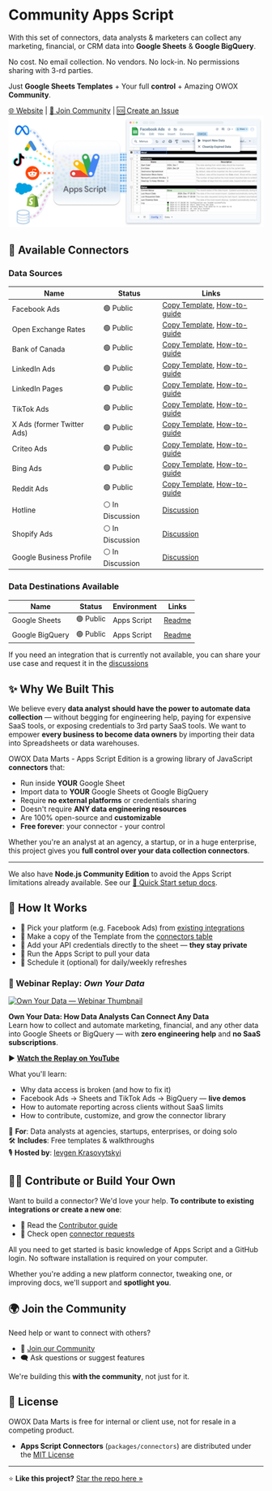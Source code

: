 # Community Apps Script

With this set of connectors, data analysts & marketers can collect any marketing, financial, or CRM data into **Google Sheets** & **Google BigQuery**.

No cost. No email collection. No vendors. No lock-in. No permissions sharing with 3-rd parties.

Just **Google Sheets Templates** + Your full **control** + Amazing OWOX **Community**.

[🌐 Website](https://www.owox.com?utm_source=github&utm_medium=referral&utm_campaign=readme) | [💬 Join Community](https://github.com/OWOX/owox-data-marts/discussions) | [🆘 Create an Issue](https://github.com/OWOX/owox-data-marts/issues)
![JavaScript Open-Source Connectors](../../packages/connectors/res/main-cover.png)

## 🔌 Available Connectors

### Data Sources

| Name                          | Status           | Links                                                                                                                                                                            |
| ----------------------------- | ---------------- | -------------------------------------------------------------------------------------------------------------------------------------------------------------------------------- |
| Facebook Ads                  | 🟢 Public        | [Copy Template](https://drive.google.com/drive/u/0/folders/1_x556pta5lKtKbTltIrPEDkNqAn78jM4), [How-to-guide](../../packages/connectors/src/Sources/FacebookMarketing/README.md) |
| Open Exchange Rates           | 🟢 Public        | [Copy Template](https://drive.google.com/drive/u/0/folders/1akutchS-Txr5PwToMzHrikTXd_GTs-84), [How-to-guide](../../packages/connectors/src/Sources/OpenExchangeRates/README.md) |
| Bank of Canada                | 🟢 Public        | [Copy Template](https://drive.google.com/drive/u/0/folders/18c9OHHmdZs-evtU1bWd6pIqdXjnANRmv), [How-to-guide](../../packages/connectors/src/Sources/BankOfCanada/README.md)      |
| LinkedIn Ads | 🟢 Public        | [Copy Template](https://drive.google.com/drive/folders/1anKRhqJpSWEoeDZvJtrNLgfsGfgSBtIm), [How-to-guide](../../packages/connectors/src/Sources/LinkedInAds/README.md)              |
| LinkedIn Pages | 🟢 Public        | [Copy Template](https://drive.google.com/drive/folders/1anKRhqJpSWEoeDZvJtrNLgfsGfgSBtIm), [How-to-guide](../../packages/connectors/src/Sources/LinkedInPages/README.md)              |
| TikTok Ads                    | 🟢 Public        | [Copy Template](https://drive.google.com/drive/folders/1zYBdx4Lm496mrCmwSNG3t82weWZRJb0o), [How-to-guide](../../packages/connectors/src/Sources/TikTokAds/README.md)             |
| X Ads (former Twitter Ads)    | 🟢 Public        | [Copy Template](https://drive.google.com/drive/folders/16PMllaU704wrjHH45MlOBjQWZdxNhxZN), [How-to-guide](../../packages/connectors/src/Sources/XAds/README.md)                  |
| Criteo Ads                    | 🟢 Public        | [Copy Template](https://drive.google.com/drive/folders/12C7MZDyUb5fnI9IIxD8o_qvLecOD7TyQ?usp=sharing), [How-to-guide](../../packages/connectors/src/Sources/CriteoAds/README.md) |
| Bing Ads                      | 🟢 Public        | [Copy Template](https://drive.google.com/drive/folders/1AmLYbXj72CpDeamfCecvIXJgvKwIpoOS?usp=sharing), [How-to-guide](../../packages/connectors/src/Sources/BingAds/README.md)   |
| Reddit Ads                    | 🟢 Public        | [Copy Template](https://drive.google.com/drive/folders/1Bnd-GN2u3BPzI1RqZpG03aeov9kcaXNx?usp=sharing), [How-to-guide](../../packages/connectors/src/Sources/RedditAds/README.md) |
| Hotline                       | ⚪️ In Discussion | [Discussion](https://github.com/OWOX/owox-data-marts/discussions/55)                                                                                                             |
| Shopify Ads                   | ⚪️ In Discussion | [Discussion](https://github.com/OWOX/owox-data-marts/discussions/63)                                                                                                             |
| Google Business Profile       | ⚪️ In Discussion | [Discussion](https://github.com/OWOX/owox-data-marts/discussions/61)                                                                                                             |

### Data Destinations Available

| Name            | Status    | Environment | Links                                                                     |
| --------------- | --------- | ----------- | ------------------------------------------------------------------------- |
| Google Sheets   | 🟢 Public | Apps Script | [Readme](../../packages/connectors/src/Storages/GoogleSheets/README.md)   |
| Google BigQuery | 🟢 Public | Apps Script | [Readme](../../packages/connectors/src/Storages/GoogleBigQuery/README.md) |

If you need an integration that is currently not available, you can share your use case and request it in the [discussions](https://github.com/OWOX/owox-data-marts/discussions)

## ✨ Why We Built This

We believe every **data analyst should have the power to automate data collection** — without begging for engineering help, paying for expensive SaaS tools, or exposing credentials to 3rd party SaaS tools.
We want to empower **every business to become data owners** by importing their data into Spreadsheets or data warehouses.

OWOX Data Marts - Apps Script Edition is a growing library of JavaScript **connectors** that:

- Run inside **YOUR** Google Sheet
- Import data to **YOUR** Google Sheets ot Google BigQuery
- Require **no external platforms** or credentials sharing
- Doesn't require **ANY data engineering resources**
- Are 100% open-source and **customizable**
- **Free forever**: your connector - your control

Whether you're an analyst at an agency, a startup, or in a huge enterprise, this project gives you **full control over your data collection connectors**.

---

We also have **Node.js Community Edition** to avoid the Apps Script limitations already available.
See our [🚀 Quick Start setup docs](../getting-started/quick-start.md).

## 🧰 How It Works

- 🎯 Pick your platform (e.g. Facebook Ads) from [existing integrations](#-available-connectors)
- 🧾 Make a copy of the Template from the [connectors table](#-available-connectors)
- 🔐 Add your API credentials directly to the sheet — **they stay private**
- 🚀 Run the Apps Script to pull your data
- 📅 Schedule it (optional) for daily/weekly refreshes

### 🎥 Webinar Replay: _Own Your Data_

[![Own Your Data — Webinar Thumbnail](https://img.youtube.com/vi/nQYfHX-IjY8/maxresdefault.jpg)](https://www.youtube.com/live/nQYfHX-IjY8?t=66s)

**Own Your Data: How Data Analysts Can Connect Any Data**  
Learn how to collect and automate marketing, financial, and any other data into Google Sheets or BigQuery — with **zero engineering help** and **no SaaS subscriptions**.

▶️ [**Watch the Replay on YouTube**](https://www.youtube.com/live/nQYfHX-IjY8?t=66s)

What you'll learn:

- Why data access is broken (and how to fix it)
- Facebook Ads → Sheets and TikTok Ads → BigQuery — **live demos**
- How to automate reporting across clients without SaaS limits
- How to contribute, customize, and grow the connector library

🎯 **For**: Data analysts at agencies, startups, enterprises, or doing solo  
🛠️ **Includes**: Free templates & walkthroughs  
🎙️ **Hosted by**: [Ievgen Krasovytskyi](https://www.linkedin.com/in/ievgenkrasovytskyi/)

## 🧑‍💻 Contribute or Build Your Own

Want to build a connector?
We'd love your help.
**To contribute to existing integrations or create a new one**:

- 📘 Read the [Contributor guide](../../packages/connectors/CONTRIBUTING.md)
- 📌 Check open [connector requests](https://github.com/OWOX/owox-data-marts/issues)

All you need to get started is basic knowledge of Apps Script and a GitHub login.
No software installation is required on your computer.

Whether you're adding a new platform connector, tweaking one, or improving docs, we'll support and **spotlight you**.

## 🌍 Join the Community

Need help or want to connect with others?

- 💬 [Join our Community](https://github.com/OWOX/owox-data-marts/discussions)
- 🗨️ Ask questions or suggest features

We're building this **with the community**, not just for it.

## 📌 License

OWOX Data Marts is free for internal or client use, not for resale in a competing product.

- **Apps Script Connectors** (`packages/connectors`) are distributed under the [MIT License](../../licenses/MIT.md)

---

⭐ **Like this project?** [Star the repo here »](https://github.com/OWOX/owox-data-marts)
